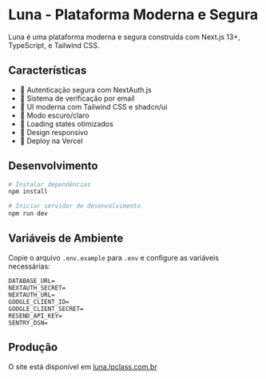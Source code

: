 # Luna - Plataforma Moderna e Segura

Luna é uma plataforma moderna e segura construída com Next.js 13+, TypeScript, e Tailwind CSS.

## Características

- 🔐 Autenticação segura com NextAuth.js
- 📧 Sistema de verificação por email
- 🎨 UI moderna com Tailwind CSS e shadcn/ui
- 🌙 Modo escuro/claro
- 🔄 Loading states otimizados
- 📱 Design responsivo
- 🚀 Deploy na Vercel

## Desenvolvimento

```bash
# Instalar dependências
npm install

# Iniciar servidor de desenvolvimento
npm run dev
```

## Variáveis de Ambiente

Copie o arquivo `.env.example` para `.env` e configure as variáveis necessárias:

```env
DATABASE_URL=
NEXTAUTH_SECRET=
NEXTAUTH_URL=
GOOGLE_CLIENT_ID=
GOOGLE_CLIENT_SECRET=
RESEND_API_KEY=
SENTRY_DSN=
```

## Produção

O site está disponível em [luna.lpclass.com.br](https://luna.lpclass.com.br)
